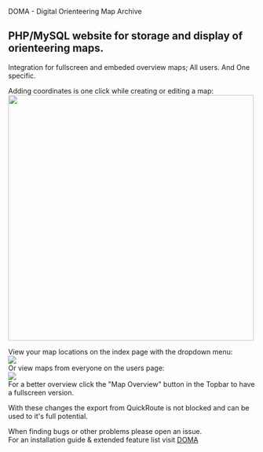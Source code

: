DOMA - Digital Orienteering Map Archive

PHP/MySQL website for storage and display of orienteering maps.
----------------------------------------------------------------
Integration for fullscreen and embeded overview maps;
All users.
And 
One specific.

Adding coordinates is one click while creating or editing a map:
<br/>
<img src="https://github.com/yani66/doma/assets/59028071/4ddd0cb7-d03c-4cc6-b22c-7a9d78adbf93" width="500">
<br/>

View your map locations on the index page with the dropdown menu:
<br/>
<img src="https://github.com/yani66/doma/assets/59028071/d09b8a00-a5ad-495c-a4f0-e6c0c4b31ed2">
<br/>
Or view maps from everyone on the users page:
<br/>
<img src="https://github.com/yani66/doma/assets/59028071/a60e38d4-27b6-44a1-a8c0-050591c85709">
<br/>
For a better overview click the "Map Overview" button in the Topbar to have a fullscreen version.

With these changes the export from QuickRoute is not blocked and can be used to it's full potential.

When finding bugs or other problems please open an issue. <br/>
For an installation guide & extended feature list visit <a href="https://www.matstroeng.se/doma/">DOMA</a> 
